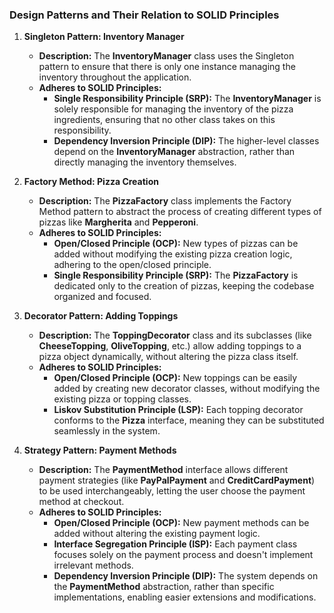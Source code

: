 
### Design Patterns and Their Relation to SOLID Principles

1. **Singleton Pattern: Inventory Manager**
   - **Description:** The **InventoryManager** class uses the Singleton pattern to ensure that there is only one instance managing the inventory throughout the application.
   - **Adheres to SOLID Principles:**
     - **Single Responsibility Principle (SRP):** The **InventoryManager** is solely responsible for managing the inventory of the pizza ingredients, ensuring that no other class takes on this responsibility.
     - **Dependency Inversion Principle (DIP):** The higher-level classes depend on the **InventoryManager** abstraction, rather than directly managing the inventory themselves.

2. **Factory Method: Pizza Creation**
   - **Description:** The **PizzaFactory** class implements the Factory Method pattern to abstract the process of creating different types of pizzas like **Margherita** and **Pepperoni**.
   - **Adheres to SOLID Principles:**
     - **Open/Closed Principle (OCP):** New types of pizzas can be added without modifying the existing pizza creation logic, adhering to the open/closed principle.
     - **Single Responsibility Principle (SRP):** The **PizzaFactory** is dedicated only to the creation of pizzas, keeping the codebase organized and focused.

3. **Decorator Pattern: Adding Toppings**
   - **Description:** The **ToppingDecorator** class and its subclasses (like **CheeseTopping**, **OliveTopping**, etc.) allow adding toppings to a pizza object dynamically, without altering the pizza class itself.
   - **Adheres to SOLID Principles:**
     - **Open/Closed Principle (OCP):** New toppings can be easily added by creating new decorator classes, without modifying the existing pizza or topping classes.
     - **Liskov Substitution Principle (LSP):** Each topping decorator conforms to the **Pizza** interface, meaning they can be substituted seamlessly in the system.

4. **Strategy Pattern: Payment Methods**
   - **Description:** The **PaymentMethod** interface allows different payment strategies (like **PayPalPayment** and **CreditCardPayment**) to be used interchangeably, letting the user choose the payment method at checkout.
   - **Adheres to SOLID Principles:**
     - **Open/Closed Principle (OCP):** New payment methods can be added without altering the existing payment logic.
     - **Interface Segregation Principle (ISP):** Each payment class focuses solely on the payment process and doesn't implement irrelevant methods.
     - **Dependency Inversion Principle (DIP):** The system depends on the **PaymentMethod** abstraction, rather than specific implementations, enabling easier extensions and modifications.
